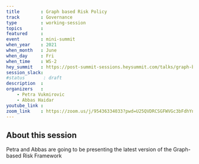 ```yaml
---
title        : Graph based Risk Policy
track        : Governance
type         : working-session
topics       :
featured     :
event        : mini-summit
when_year    : 2021
when_month   : June
when_day     : Fri
when_time    : WS-2
hey_summit   : https://post-summit-sessions.heysummit.com/talks/graph-based-risk-policy/
session_slack:
#status       : draft
description  :
organizers   :
    - Petra Vukmirovic
    - Abbas Haidar
youtube_link :
zoom_link    : https://zoom.us/j/95436334033?pwd=U25QVDRCSGFWVGc3bFdhYnc1akVjZz09
---
```


## About this session

Petra and Abbas are going to be presenting the latest version of the Graph-based Risk Framework
